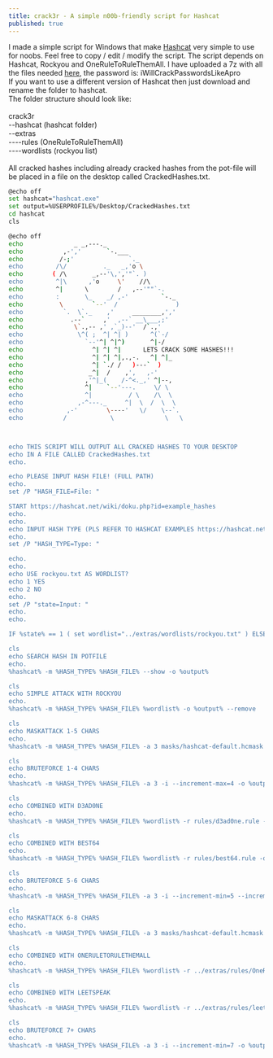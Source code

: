 ```yaml
---
title: crack3r - A simple n00b-friendly script for Hashcat
published: true
---
```


I made a simple script for Windows that make <a href="https://hashcat.net/hashcat/" target="_blank">Hashcat</a> very simple to use for noobs.
Feel free to copy / edit / modify the script. 
The script depends on Hashcat, Rockyou and OneRuleToRuleThemAll. I have uploaded a 7z with all the files needed <a href="https://ufile.io/prraj24q" target="_blank">here</a>, the password is: iWillCrackPasswordsLikeApro<br />
If you want to use a different version of Hashcat then just download and rename the folder to hashcat.<br />
The folder structure should look like:<br />
<br />
crack3r<br />
--hashcat (hashcat folder)<br />
--extras<br />
----rules (OneRuleToRuleThemAll)<br />
----wordlists (rockyou list)<br />
<br />
All cracked hashes including already cracked hashes from the pot-file will be placed in a file on the desktop called CrackedHashes.txt.
<bg />


```bash
@echo off
set hashcat="hashcat.exe"
set output=%USERPROFILE%/Desktop/CrackedHashes.txt
cd hashcat
cls

@echo off
echo              _ _,---._ 
echo           ,-','       `-.___ 
echo          /-;'               `._ 
echo         /\/          ._   _,'o \ 
echo        ( /\       _,--'\,','"`. ) 
echo         ^|\      ,'o     \'    //\ 
echo         ^|      \        /   ,--'""`-. 
echo         :       \_    _/ ,-'         `-._ 
echo          \        `--'  /                ) 
echo           `.  \`._    ,'     ________,',' 
echo             .--`     ,'  ,--` __\___,;' 
echo              \`.,-- ,' ,`_)--'  /`.,' 
echo               \^( ;  ^| ^| )      ^(`-/ 
echo                 `--'^| ^|^)       ^|-/ 
echo                   ^| ^| ^|      LETS CRACK SOME HASHES!!!
echo                   ^| ^| ^|,.,-.   ^| ^|_ 
echo                   ^| `./ /   )---`  ) 
echo                  _^|  /    ,',   ,-' 
echo                 ,'^|_(    /-^<._,' ^|--, 
echo                 ^|    `--'---.     \/ \ 
echo                 ^|          / \    /\  \ 
echo               ,-^---._     ^|  \  /  \  \ 
echo            ,-'        \----'   \/    \--`. 
echo           /            \              \   \ 



echo THIS SCRIPT WILL OUTPUT ALL CRACKED HASHES TO YOUR DESKTOP
echo IN A FILE CALLED CrackedHashes.txt
echo.

echo PLEASE INPUT HASH FILE! (FULL PATH)
echo.
set /P "HASH_FILE=File: "

START https://hashcat.net/wiki/doku.php?id=example_hashes
echo.
echo.
echo INPUT HASH TYPE (PLS REFER TO HASHCAT EXAMPLES https://hashcat.net/wiki/doku.php?id=example_hashes)
echo.
set /P "HASH_TYPE=Type: "

echo.
echo.
echo USE rockyou.txt AS WORDLIST?
echo 1 YES 
echo 2 NO
echo.
set /P "state=Input: "
echo.
echo.

IF %state% == 1 ( set wordlist="../extras/wordlists/rockyou.txt" ) ELSE ( set /P "wordlist=Input wordlist: " ) 

cls
echo SEARCH HASH IN POTFILE
echo.
%hashcat% -m %HASH_TYPE% %HASH_FILE% --show -o %output% 

cls
echo SIMPLE ATTACK WITH ROCKYOU
echo.
%hashcat% -m %HASH_TYPE% %HASH_FILE% %wordlist% -o %output% --remove

cls
echo MASKATTACK 1-5 CHARS
echo.
%hashcat% -m %HASH_TYPE% %HASH_FILE% -a 3 masks/hashcat-default.hcmask -i --increment-max=5 -o %output% --remove

cls
echo BRUTEFORCE 1-4 CHARS
echo.
%hashcat% -m %HASH_TYPE% %HASH_FILE% -a 3 -i --increment-max=4 -o %output% --remove

cls
echo COMBINED WITH D3AD0NE
echo.
%hashcat% -m %HASH_TYPE% %HASH_FILE% %wordlist% -r rules/d3ad0ne.rule -o %output% --remove

cls
echo COMBINED WITH BEST64
echo.
%hashcat% -m %HASH_TYPE% %HASH_FILE% %wordlist% -r rules/best64.rule -o %output% --remove

cls
echo BRUTEFORCE 5-6 CHARS
echo.
%hashcat% -m %HASH_TYPE% %HASH_FILE% -a 3 -i --increment-min=5 --increment-max=6 -o %output% --remove

cls
echo MASKATTACK 6-8 CHARS
echo.
%hashcat% -m %HASH_TYPE% %HASH_FILE% -a 3 masks/hashcat-default.hcmask -i --increment-min=6 --increment-max=8 -o %output% --remove

cls
echo COMBINED WITH ONERULETORULETHEMALL
echo.
%hashcat% -m %HASH_TYPE% %HASH_FILE% %wordlist% -r ../extras/rules/OneRuleToRuleThemAll.rule -o %output% --remove

cls
echo COMBINED WITH LEETSPEAK
echo.
%hashcat% -m %HASH_TYPE% %HASH_FILE% %wordlist% -r ../extras/rules/leetspeak.rule -o %output% --remove

cls
echo BRUTEFORCE 7+ CHARS
echo.
%hashcat% -m %HASH_TYPE% %HASH_FILE% -a 3 -i --increment-min=7 -o %output% --remove
```
